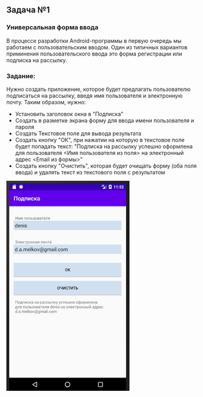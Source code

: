 ## Задача №1
### Универсальная форма ввода

В процессе разработки Android-программы в первую очередь мы работаем с пользовательским вводом. Один из типичных вариантов приминения пользовательского ввода это форма регистрации или подписка на рассылку.

### Задание:
Нужно создать приложение, которое будет предлагать пользователю подписаться на рассылку, введя имя пользователя и электронную почту. Таким образом, нужно:
- Установить заголовок окна в "Подписка"
- Создать в разметке экрана форму для ввода имени пользователя и пароля
- Создать Текстовое поле для вывода результата
- Создать кнопку "ОК", при нажатии на которую в текстовое поле будет попадать текст: "Подписка на рассылку успешно оформлена для пользователя <Имя пользователя из поля> на электронный адрес <Email из формы>"
- Создать кнопку "Очистить", которая будет очищать форму (оба поля ввода) и удалять текст из текстового поля с результатом

![](printscreen.png)
